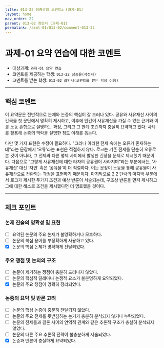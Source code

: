 ```yaml
---
title: 013-22 장종윤의 코멘트a (과제-01) 
layout: home
nav_order: 22
parent: 013-02 최인서 (과제-01)
permalink: /asmt-01/013-02/comment-013-22
---
```


# 과제-01 요약 연습에 대한 코멘트

- 대상과제: `과제-01 요약 연습`
- 코멘트를 제공하는 학생: `013-22 장종윤(작성자)` 
- 코멘트를 받는 학생: `013-02 최인서(코멘트를 받는 학생 이름)` 

---

## 핵심 코멘트

이 요약문은 전반적으로 논제와 논증의 핵심이 잘 드러나 있다. 공유와 사유재산 사이의 간극을 첫 문단에서 명확히 제시하고, 이후에 인간이 사유재산을 가질 수 있는 근거와 이를 노동 혼합으로 설명하는 과정, 그리고 그 한계 조건까지 충실히 요약하고 있다. 사례를 활용해 논증의 맥락을 설명한 점도 이해를 돕는다.

다만 몇 가지 표현은 수정이 필요하다. "그러나 이러한 전제 속에는 오류가 존재하는데”라는 문장에서 ‘오류’라는 표현은 적절하지 않다. 로크는 기존 전제를 단순히 오류로 본 것이 아니라, 그 전제와 다른 명제 사이에서 발생한 긴장을 문제로 제시했기 때문이다. 다음으로 “그렇게 사유재산에 대한 타자의 공유권이 사라지며”라는 부분에서는, ‘사유재산’ 대신 ‘자연’ 혹은 ‘공유물’이 더 적절하다. 이는 문장이 노동을 통해 공유물이 사유재산으로 전환되는 과정을 표현하기 때문이다. 마지막으로 2.2 단락의 마지막 부분에서 로크가 제시한 두가지 조건과 예상 반론이 서술되는데, 구조상 반론을 먼저 제시하고 그에 대한 해소로 조건을 제시했다면 더 명료했을 것이다. 

---

## 체크 포인트

### 논제 진술의 명확성 및 표현  
- [ ] 요약된 논문의 주요 논제가 불명확하거나 모호하다.  
- [ ] 논문의 핵심 용어를 부정확하게 사용하고 있다.  
- [x] 논문의 핵심 논제가 명확하게 전달되었다.  

### 주요 쟁점 및 논의의 구조  
- [ ] 논문이 제기하는 쟁점이 충분히 드러나지 않았다.  
- [ ] 논문의 핵심적 딜레마나 논쟁적 요소가 불분명하게 요약되었다.  
- [x] 논문의 주요 쟁점이 명확히 정리되었다.  

### 논증의 요약 및 반론 고려  
- [ ] 논문의 핵심 논증이 충분히 전달되지 않았다.  
- [ ] 논문의 주요 전제를 뒷받침하는 논거가 충분히 분석되지 않거나 누락되었다.  
- [ ] 논문의 전제들과 결론 사이의 연역적 관계와 같은 추론적 구조가 충실히 분석되지 않았다.  
- [ ] 논문의 다른 주요 추론적 전략이 불충분하게 서술되었다.
- [x] 논증과 반론이 충실하게 요약되었다. 
